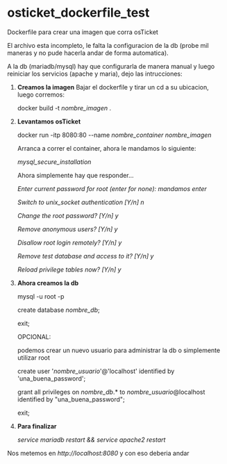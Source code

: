 # osticket_dockerfile_test
Dockerfile para crear una imagen que corra osTicket


El archivo esta incompleto, le falta la configuracion de la db (probe mil maneras y no pude hacerla andar de forma automatica).


A la db (mariadb/mysql) hay que configurarla de manera manual y luego reiniciar los servicios (apache y maria), dejo las intrucciones:


1. **Creamos la imagen**
   Bajar el dockerfile y tirar un cd a su ubicacion, luego corremos:

   docker build -t *nombre_imagen* .

2. **Levantamos osTicket**

   docker run -itp 8080:80 --name *nombre_container* *nombre_imagen*


   Arranca a correr el container, ahora le mandamos lo siguiente:

   *mysql_secure_installation*
   
   Ahora simplemente hay que responder...

    *Enter current password for root (enter for none): mandamos enter*
   
    *Switch to unix_socket authentication [Y/n] n*
   
    *Change the root password? [Y/n] y*
   
    *Remove anonymous users? [Y/n] y*
   
    *Disallow root login remotely? [Y/n] y*
   
    *Remove test database and access to it? [Y/n] y*
   
    *Reload privilege tables now? [Y/n] y*


3. **Ahora creamos la db**

   mysql -u root -p
   
   create database *nombre_db*;
   
   exit;
   
   OPCIONAL:

   podemos crear un nuevo usuario para administrar la db o simplemente utilizar root
   
   create user '*nombre_usuario*'@'localhost' identified by 'una_buena_password';
   
   grant all privileges on *nombre_db*.* to *nombre_usuario*@localhost identified by "una_buena_password";
   
   exit;


5. **Para finalizar**

   *service mariadb restart && service apache2 restart*


Nos metemos en *http://localhost:8080* y con eso deberia andar
   
 
   
